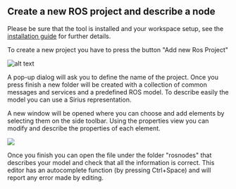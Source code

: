 ## Create a new ROS project and describe a node

Please be sure that the tool is installed and your workspace setup, see the [installation guide](../README.md) for further details.

To create a new project you have to press the button "Add new Ros Project"

![alt text](../images/new_project.png)

A pop-up dialog will ask you to define the name of the project. Once you press finish a new folder will be created with a collection of common messages and services and a predefined ROS model. To describe easily the model you can use a Sirius representation.
<!--Open the file representation.aird and in the menu representations choose the "Artifact diagram" option and press "New.." then choose the artifact entity of your "*.ros" model and press finish.

![](../images/new_artifact_representation.png)-->


A new window will be opened where you can choose and add elements by selecting them on the side toolbar. Using the properties view you can modify and describe the properties of each element.

![](../images/node_representation.png)

Once you finish you can open the file under the folder "rosnodes" that describes your model and check that all the information is correct. This editor has an autocomplete function (by pressing Ctrl+Space) and will report any error made by editing.
